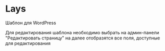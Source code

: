 # Lays

Шаблон для WordPress

Для редактирования шаблона необходимо выбрать на админ-панели "Редактировать страницу" на далее отобразятся все поля, доступные для редактирования
